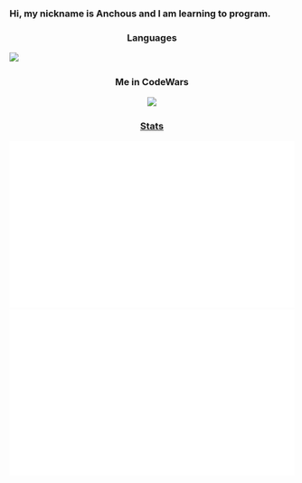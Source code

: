 
<h3>Hi, my nickname is Anchous and I am learning to program.</h3>

<h3 align="center">Languages</h3>

<img src="https://img.shields.io/badge/-Python-000000?style=for-the-badge&logo=python">

<h3 align="center">Me in CodeWars</h3>
<p align="center">
  <a href="https://www.codewars.com/users/Anchous">
         <img src="https://www.codewars.com/users/Anchous/badges/large">
</p>

<h3 align="center">Stats</h3>

<img src="https://github.com/Programmer-Anchous/github-stats-transparent/blob/output/generated/overview.svg">
<img src="https://github.com/Programmer-Anchous/github-stats-transparent/blob/output/generated/languages.svg">
